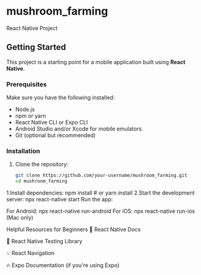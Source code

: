 # mushroom_farming
React Native Project

## Getting Started

This project is a starting point for a mobile application built using **React Native**.

### Prerequisites

Make sure you have the following installed:

- Node.js
- npm or yarn
- React Native CLI or Expo CLI
- Android Studio and/or Xcode for mobile emulators
- Git (optional but recommended)

### Installation

1. Clone the repository:
   ```bash
   git clone https://github.com/your-username/mushroom_farming.git
   cd mushroom_farming

1.Install dependencies:
   npm install
       # or
          yarn install
2.Start the development server:
   npx react-native start
Run the app:

For Android: npx react-native run-android
For iOS: npx react-native run-ios (Mac only)

Helpful Resources for Beginners
📘 React Native Docs

🧪 React Native Testing Library

💡 React Navigation

🔥 Expo Documentation (if you're using Expo)

